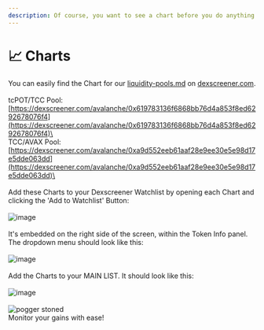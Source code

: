```yaml
---
description: Of course, you want to see a chart before you do anything.
---
```


# 📈 Charts

You can easily find the Chart for our [liquidity-pools.md](liquidity-pools.md "mention") on [dexscreener.com](https://dexscreener.com).\
\
tcPOT/TCC Pool:\
[https://dexscreener.com/avalanche/0x619783136f6868bb76d4a853f8ed6292678076f4](https://dexscreener.com/avalanche/0x619783136f6868bb76d4a853f8ed6292678076f4)\
\
TCC/AVAX Pool:\
[https://dexscreener.com/avalanche/0xa9d552eeb61aaf28e9ee30e5e98d17e5dde063dd](https://dexscreener.com/avalanche/0xa9d552eeb61aaf28e9ee30e5e98d17e5dde063dd)\
\
\
Add these Charts to your Dexscreener Watchlist by opening each Chart and clicking the 'Add to Watchlist' Button:
\
\
![image](https://user-images.githubusercontent.com/103980304/168853219-cc67b15b-e5ad-43c0-acb9-65256bd6085e.png) 
\
\
It's embedded on the right side of the screen,  within the Token Info panel. The dropdown menu should look like this: 
\
\
![image](https://user-images.githubusercontent.com/103980304/168853622-26ceac44-95a6-4794-9e08-bba93dbb46d0.png) 
\
\
Add the Charts to your MAIN LIST. It should look like this: 
\
\
![image](https://user-images.githubusercontent.com/103980304/168944910-b63d6f5d-32ba-4d23-9bf4-1bbd2d9cc7d2.png)
\
\
![pogger stoned](https://user-images.githubusercontent.com/103980304/168945449-db77c50a-3e4c-49bd-b851-4df5b5645beb.gif) 
\
Monitor your gains with ease!

